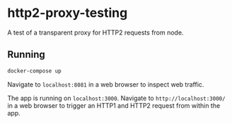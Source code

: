 # http2-proxy-testing

A test of a transparent proxy for HTTP2 requests from node.

## Running

```sh
docker-compose up
```

Navigate to `localhost:8081` in a web browser to inspect web traffic.

The app is running on `localhost:3000`. Navigate to `http://localhost:3000/` in a web browser to trigger an HTTP1 and HTTP2 request from within the app.
